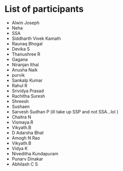 # List of participants
* Alwin Joseph
* Neha
* SSA
* Siddharth Vivek Kamath
* Raunaq Bhogal
* Devika S
* Thanushree R
* Gagana
* Niranjan Ithal
* Anusha Naik
* purvik
* Sankalp Kumar
* Rahul R
* Srividya Prasad
* Rachitha Suresh
* Shreesh 
* Sushaen
* Sarvesh Sudhan P (ill take up SSP and not SSA...lol )
* Chaitra N 
* Vismaya.R
* Vikyath.B
* D Adarsha Bhat
* Amogh N Rao
* Vikyath.B
* Vidya K
* Niveditha Kundapuram
* Punarv Dinakar
* Abhilash C S
